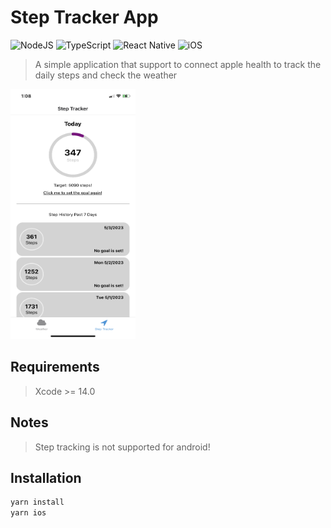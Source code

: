 # Step Tracker App
![NodeJS](https://img.shields.io/badge/node.js-6DA55F?style=for-the-badge&logo=node.js&logoColor=white)
![TypeScript](https://img.shields.io/badge/typescript-%23007ACC.svg?style=for-the-badge&logo=typescript&logoColor=white)
![React Native](https://img.shields.io/badge/react_native-%2320232a.svg?style=for-the-badge&logo=react&logoColor=%2361DAFB)
![iOS](https://img.shields.io/badge/iOS-000000?style=for-the-badge&logo=ios&logoColor=white)
> A simple application that support to connect apple health to track the daily steps and check the weather

<img src="assets/images/sample_1.jpeg" width=200 height=400>

## Requirements
> Xcode >= 14.0

## Notes
> Step tracking is not supported for android!

## Installation
```sh
yarn install
yarn ios
```
